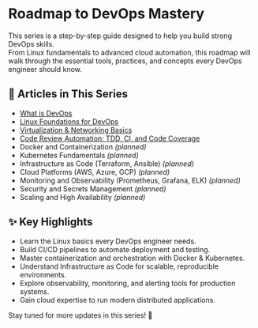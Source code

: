 # Roadmap to DevOps Mastery

This series is a step-by-step guide designed to help you build strong DevOps skills.  
From Linux fundamentals to advanced cloud automation, this roadmap will walk through the essential tools, practices, and concepts every DevOps engineer should know.  

## 📂 Articles in This Series

- [What is DevOps](01_DevOps_Introduction.md)
- [Linux Foundations for DevOps](02_Linux_Basics.md)
- [Virtualization & Networking Basics](03_Virtualization_Networking_Yaml_Basics.md)
- [Code Review Automation: TDD, CI, and Code Coverage](04_Code_Review_Automation.md)
- Docker and Containerization *(planned)*
- Kubernetes Fundamentals *(planned)*
- Infrastructure as Code (Terraform, Ansible) *(planned)*
- Cloud Platforms (AWS, Azure, GCP) *(planned)*
- Monitoring and Observability (Prometheus, Grafana, ELK) *(planned)*
- Security and Secrets Management *(planned)*
- Scaling and High Availability *(planned)*

## ✨ Key Highlights

- Learn the Linux basics every DevOps engineer needs.  
- Build CI/CD pipelines to automate deployment and testing.  
- Master containerization and orchestration with Docker & Kubernetes.  
- Understand Infrastructure as Code for scalable, reproducible environments.  
- Explore observability, monitoring, and alerting tools for production systems.  
- Gain cloud expertise to run modern distributed applications.  

Stay tuned for more updates in this series! 🚀
